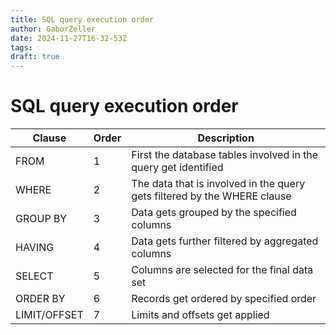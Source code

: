 ```yaml
---
title: SQL query execution order
author: GaborZeller
date: 2024-11-27T16-32-53Z
tags:
draft: true
---
```


# SQL query execution order

| Clause       | Order | Description                                                              |
| ------------ | ----- | ------------------------------------------------------------------------ |
| FROM         | 1     | First the database tables involved in the query get identified           |
| WHERE        | 2     | The data that is involved in the query gets filtered by the WHERE clause |
| GROUP BY     | 3     | Data gets grouped by the specified columns                               |
| HAVING       | 4     | Data gets further filtered by aggregated columns                         |
| SELECT       | 5     | Columns are selected for the final data set                              |
| ORDER BY     | 6     | Records get ordered by specified order                                   |
| LIMIT/OFFSET | 7     | Limits and offsets get applied                                           |
